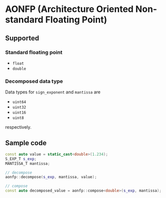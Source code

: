 # AONFP (Architecture Oriented Non-standard Floating Point)

## Supported

### Standard floating point

- `float`
- `double`

### Decomposed data type
Data types for `sign_exponent` and `mantissa` are

- `uint64`
- `uint32`
- `uint16`
- `uint8`

respectively.


## Sample code
```cpp
const auto value = static_cast<double>(1.234);
S_EXP_T s_exp;
MANTISSA_T mantissa;

// decompose
aonfp::decompose(s_exp, mantissa, value);

// compose
const auto decomposed_value = aonfp::compose<double>(s_exp, mantissa);
```
